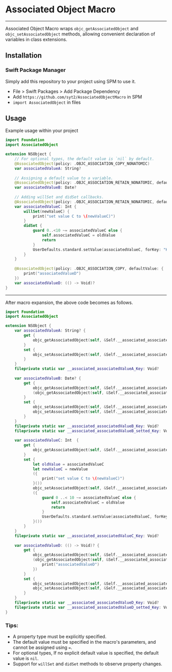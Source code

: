 # Associated Object Macro

--- 

Associated Object Macro wraps `objc_getAssociatedObject` and `objc_setAssociatedObject` methods, allowing convenient declaration of variables in class extensions.


## Installation

### Swift Package Manager
Simply add this repository to your project using SPM to use it.
- File > Swift Packages > Add Package Dependency
- Add `https://github.com/syt2/AssociatedObjectMacro` in SPM
- `import AssociatedObject` in files

## Usage
Example usage within your project
``` swift
import Foundation
import AssociatedObject

extension NSObject {
    // For optional types, the default value is `nil` by default.
    @AssociatedObject(policy: .OBJC_ASSOCIATION_COPY_NONATOMIC)
    var associatedValueA: String?
    
    // Assigning a default value to a variable.
    @AssociatedObject(policy: .OBJC_ASSOCIATION_RETAIN_NONATOMIC, defaultValue: Date())
    var associatedValueB: Date?
    
    // Adding willSet and didSet callbacks.
    @AssociatedObject(policy: .OBJC_ASSOCIATION_RETAIN_NONATOMIC, defaultValue: UserDefaults.standard.integer(forKey: "KeyC"))
    var associatedValueC: Int {
        willSet(newValueC) {
            print("set value C to \(newValueC)")
        }
        didSet {
            guard 0..<10 ~= associatedValueC else {
                self.associatedValueC = oldValue
                return
            }
            UserDefaults.standard.setValue(associatedValueC, forKey: "KeyC")
        }
    }
    
    @AssociatedObject(policy: .OBJC_ASSOCIATION_COPY, defaultValue: {
        print("associatedValueD")
    })
    var associatedValueD: (() -> Void)?
}
```

---

After macro expansion, the above code becomes as follows.
```swift
import Foundation
import AssociatedObject

extension NSObject {
    var associatedValueA: String? {
        get {
            objc_getAssociatedObject(self, &Self.__associated_associatedValueA_Key) as? String ?? nil
        }
        set {
            objc_setAssociatedObject(self, &Self.__associated_associatedValueA_Key, newValue, .OBJC_ASSOCIATION_COPY_NONATOMIC)
        }
    }
    fileprivate static var __associated_associatedValueA_Key: Void?
    
    var associatedValueB: Date? {
        get {
            objc_getAssociatedObject(self, &Self.__associated_associatedValueB_Key) as? Date ??
            (objc_getAssociatedObject(self, &Self.__associated_associatedValueB_setted_Key) as? Bool ?? false ? nil : Date())
        }
        set {
            objc_setAssociatedObject(self, &Self.__associated_associatedValueB_Key, newValue, .OBJC_ASSOCIATION_RETAIN_NONATOMIC)
            objc_setAssociatedObject(self, &Self.__associated_associatedValueB_setted_Key, true, .OBJC_ASSOCIATION_RETAIN_NONATOMIC)
        }
    }
    fileprivate static var __associated_associatedValueB_Key: Void?
    fileprivate static var __associated_associatedValueB_setted_Key: Void?
    
    var associatedValueC: Int  {
        get {
            objc_getAssociatedObject(self, &Self.__associated_associatedValueC_Key) as? Int  ?? UserDefaults.standard.integer(forKey: "KeyC")
        }
        set {
            let oldValue = associatedValueC
            let newValueC = newValue
            ({
                print("set value C to \(newValueC)")
            }())
            objc_setAssociatedObject(self, &Self.__associated_associatedValueC_Key, newValue, .OBJC_ASSOCIATION_RETAIN_NONATOMIC)
            ({
                guard 0 ..< 10 ~= associatedValueC else {
                    self.associatedValueC = oldValue
                    return
                }
                UserDefaults.standard.setValue(associatedValueC, forKey: "KeyC")
            }())
        }
    }
    fileprivate static var __associated_associatedValueC_Key: Void?
    
    var associatedValueD: (() -> Void)? {
        get {
            objc_getAssociatedObject(self, &Self.__associated_associatedValueD_Key) as? (() -> Void) ??
            (objc_getAssociatedObject(self, &Self.__associated_associatedValueD_setted_Key) as? Bool ?? false ? nil : {
                print("associatedValueD")
            })
        }
        set {
            objc_setAssociatedObject(self, &Self.__associated_associatedValueD_Key, newValue, .OBJC_ASSOCIATION_COPY)
            objc_setAssociatedObject(self, &Self.__associated_associatedValueD_setted_Key, true, .OBJC_ASSOCIATION_RETAIN_NONATOMIC)
        }
    }
    fileprivate static var __associated_associatedValueD_Key: Void?
    fileprivate static var __associated_associatedValueD_setted_Key: Void?
}
```

### Tips: 
- A property type must be explicitly specified.
- The default value must be specified in the macro's parameters, and cannot be assigned using `=`. 
- For optional types, If no explicit default value is specified, the default value is `nil`.
- Support for `willSet` and `didSet` methods to observe property changes.
